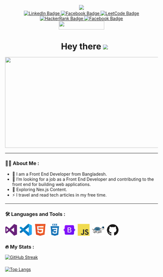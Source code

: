 <div id="header" align="center">
  <img src="https://miro.medium.com/max/1360/1*zVnWJtyGOX_kUIDm6ccCfQ.gif" width="100"/>
</div>
<div id="badges" align="center">
  <a href="https://www.linkedin.com/in/rumana-k-a78301260/">
      <img src="https://img.shields.io/badge/LinkedIn-blue?style=for-the-badge&logo=linkedin&logoColor=white" alt="LinkedIn Badge"/>
  </a>
  <a href="https://leetcode.com/">
    <img src="https://img.shields.io/badge/LeetCode-FFA116.svg?style=for-the-badge&logo=LeetCode&logoColor=white" alt="Facebook Badge"/>
  </a>
  <a href="https://codeforces.com/profile/rumanakhatun">
    <img src="https://img.shields.io/badge/Codeforces-1F8ACB.svg?style=for-the-badge&logo=Codeforces&logoColor=white" alt="LeetCode Badge"/>
  </a>
  <a href="https://www.hackerrank.com/profile/rumanakhatun55">
    <img src="https://img.shields.io/badge/HackerRank-00EA64.svg?style=for-the-badge&logo=HackerRank&logoColor=white" alt="HackerRank Badge"/>
  </a>
  <a href="https://www.facebook.com/">
    <img src="https://img.shields.io/badge/Facebook-blue?logo=facebook&logoColor=white&style=for-the-badge" alt="Facebook Badge"/>
  </a>
</div>
<div align="center">
  <img src="https://komarev.com/ghpvc/?username=rumanak21&style=flat-square&color=blue"Views Counter" align="center" width="150px" height="27.5px"/>
</div>
<h1 align="center">&nbsp;&nbsp;&nbsp;Hey there <img src="https://media.giphy.com/media/hvRJCLFzcasrR4ia7z/giphy.gif" width="30px"/></h1>
<div align="center">
  <img src="https://media3.giphy.com/media/qgQUggAC3Pfv687qPC/giphy.gif?cid=ecf05e47ktsgz5kp9m40zir8w46h4qz1efq71jmb4puq6d3o&rid=giphy.gif&ct=g" width="600" height="300"/>
</div>

---

### :woman_technologist: About Me :
- :wave: I am a Front End Developer from Bangladesh.
- :telescope: I’m looking for a job as a Front End Developer and contributing to the front end for building web applications.
- :seedling: Exploring Nex.js Content.
- :zap: I travel and read tech articles in my free time.
---

### :hammer_and_wrench: Languages and Tools :
<div>

  <img src="https://github.com/devicons/devicon/blob/master/icons/visualstudio/visualstudio-plain.svg" title="Visual Studio" alt="Visual Studio" width="40" height="40"/>&nbsp;
  <img src="https://github.com/devicons/devicon/blob/master/icons/vscode/vscode-original.svg" title="VSCode" alt="VSCode" width="40" height="40"/>&nbsp;
  <img src="https://github.com/devicons/devicon/blob/master/icons/html5/html5-original.svg" title="HTML5" alt="HTML" width="40" height="40"/>&nbsp;
  <img src="https://github.com/devicons/devicon/blob/master/icons/css3/css3-plain-wordmark.svg"  title="CSS3" alt="CSS" width="40" height="40"/>&nbsp;
  <img src="https://github.com/devicons/devicon/blob/master/icons/bootstrap/bootstrap-original.svg" title="Bootstrap" alt="Bootstrap" width="40" height="40"/>&nbsp;
  <img src="https://github.com/devicons/devicon/blob/master/icons/javascript/javascript-original.svg" title="JavaScript" alt="JavaScript" width="40" height="40"/>&nbsp;
  <img src="https://github.com/devicons/devicon/blob/master/icons/tortoisegit/tortoisegit-original.svg" title="Tortoisegit" alt="Tortoisegit" width="40" height="40"/>&nbsp;
  <img src="https://github.com/devicons/devicon/blob/master/icons/github/github-original.svg" title="Github" alt="Github" width="40" height="40"/>&nbsp;
</div>


### :fire: My Stats :
[![GitHub Streak](http://github-readme-streak-stats.herokuapp.com?user=rumanak21&theme=github-dark)](https://git.io/streak-stats)

###
[![Top Langs](https://github-readme-stats.vercel.app/api/top-langs/?username=rumanak21&layout=compact&theme=vision-friendly-dark)](https://github.com/anuraghazra/github-readme-stats)

